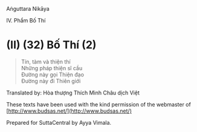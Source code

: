  

Aṅguttara Nikāya

IV. Phẩm Bố Thí

# (II) (32) Bố Thí (2)

> Tín, tàm và thiện thí  
> Những pháp thiện sĩ cầu  
> Ðường này gọi Thiện đạo  
> Ðường này đi Thiên giới

Translated by: Hòa thượng Thích Minh Châu dịch Việt

These texts have been used with the kind permission of the webmaster of [http://www.budsas.net/](http://www.budsas.net/)

Prepared for SuttaCentral by Ayya Vimala.